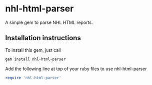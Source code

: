 # nhl-html-parser
A simple gem to parse NHL HTML reports.

## Installation instructions
To install this gem, just call
```sh
gem install nhl-html-parser
```
Add the following line at top of your ruby files to use nhl-html-parser
```ruby
require 'nhl-html-parser'
```
